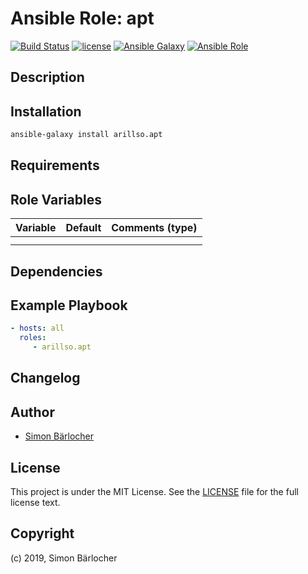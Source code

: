# Ansible Role: apt

[![Build Status](https://img.shields.io/travis/arillso/ansible.apt.svg?branch=master&style=popout-square)](https://travis-ci.org/arillso/ansible.apt) [![license](https://img.shields.io/github/license/mashape/apistatus.svg?style=popout-square)](https://sbaerlo.ch/licence) [![Ansible Galaxy](http://img.shields.io/badge/ansible--galaxy-apt-blue.svg?style=popout-square)](https://galaxy.ansible.com/arillso/apt) [![Ansible Role](https://img.shields.io/ansible/role/d/id.svg?style=popout-square)](https://galaxy.ansible.com/arillso/apt)

## Description

## Installation

```bash
ansible-galaxy install arillso.apt
```

## Requirements

## Role Variables

| Variable             | Default     | Comments (type)                                   |
| :---                 | :---        | :---                                              |
| | | |
| | | |

## Dependencies

## Example Playbook

```yml
- hosts: all
  roles:
     - arillso.apt
```

## Changelog

## Author

* [Simon Bärlocher](https://sbaerlocher.ch)

## License

This project is under the MIT License. See the [LICENSE](https://sbaerlo.ch/licence) file for the full license text.

## Copyright

(c) 2019, Simon Bärlocher
